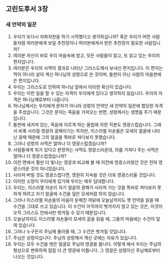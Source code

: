 ## 고린도후서 3장

### 새 언약의 일꾼
1. 우리가 또다시 자화자찬을 하기 시작했다고 생각하십니까? 혹은 우리가 어떤 사람들처럼 여러분에게 보일 추천장이나 여러분에게서 받은 추천장이 필요한 사람입니까?
2. 여러분 자신이 바로 우리 마음속에 썼고, 모든 사람들이 알고, 또 읽고 있는 우리의 편지입니다.
3. 여러분은 우리의 사역의 결과로 나타난 그리스도께서 보내신 편지입니다. 이 편지는 먹이 아니라 살아 계신 하나님의 성령으로 쓴 것이며, 돌판이 아닌 사람의 마음판에 쓴 편지입니다.
4. 우리는 그리스도로 인하여 하나님 앞에서 이러한 확신이 있습니다.
5. 우리는 이런 일을 할 수 있는 자격이 우리에게 있다고 생각하지 않습니다. 우리의 자격은 하나님께로부터 나옵니다.
6. 하나님께서는 우리에게 문자가 아니라 성령의 언약인 새 언약의 일꾼에 합당한 자격을 주셨습니다. 그것은 문자는 죽음을 가져오는 반면, 성령께서는 생명을 주기 때문입니다.
7. 돌판에 새겨져 있는, 죽음에 이르게 하는 율법에 의한 직분도 영광스럽습니다. 그래서 비록 사라질 영광의 광채이기는 하지만, 이스라엘 자손들은 모세의 얼굴에 나타난 광채 때문에 그의 얼굴을 똑바로 쳐다보지 못했습니다.
8. 그러니 성령의 사역은 얼마나 더 영광스럽겠습니까?
9. 사람들에게 죄가 있다고 판정하는 사역도 영광스러운데, 의를 가져다 주는 사역은 얼마나 더 영광스럽겠습니까?
10. 이런 면에서 훨씬 더 빛나는 영광과 비교해 볼 때 이전에 영광스러웠던 것은 전혀 영광스러운 것이 아니었습니다.
11. 사라져 버릴 것도 영광스럽다면, 영원히 지속될 것은 더욱 영광스러울 것입니다.
12. 이러한 소망이 우리에게 있기에 우리는 매우 담대합니다.
13. 우리는, 이스라엘 자손이 자기 얼굴의 광채가 사라져 가는 것을 똑바로 쳐다보지 못하게 하려고 자기 얼굴에 수건을 덮은 모세처럼 하지 않습니다.
14. 그러나 이스라엘 자손들의 마음이 둔해진 까닭에 오늘날까지도 옛 언약을 읽을 때 수건을 그대로 쓰고 있습니다. 이 수건이 아직까지 벗겨지지 않고 있는 것은, 이것이 오직 그리스도 안에서만 벗겨질 수 있기 때문입니다.
15. 오늘날까지도 이스라엘 자손들이 모세의 글을 읽을 때, 그들의 마음에는 수건이 덮여 있습니다.
16. 그러나 누구든지 주님께 돌아올 때, 그 수건은 벗겨질 것입니다.
17. 주님은 성령이십니다. 주님의 성령께서 계신 곳에는 자유가 있습니다.
18. 우리는 모두 수건을 벗은 얼굴로 주님의 영광을 봅니다. 이렇게 해서 우리는 주님의 형상으로 변화하여 점점 더 큰 영광에 이릅니다. 그 영광은 성령이신 주님께로부터 나오는 것입니다.